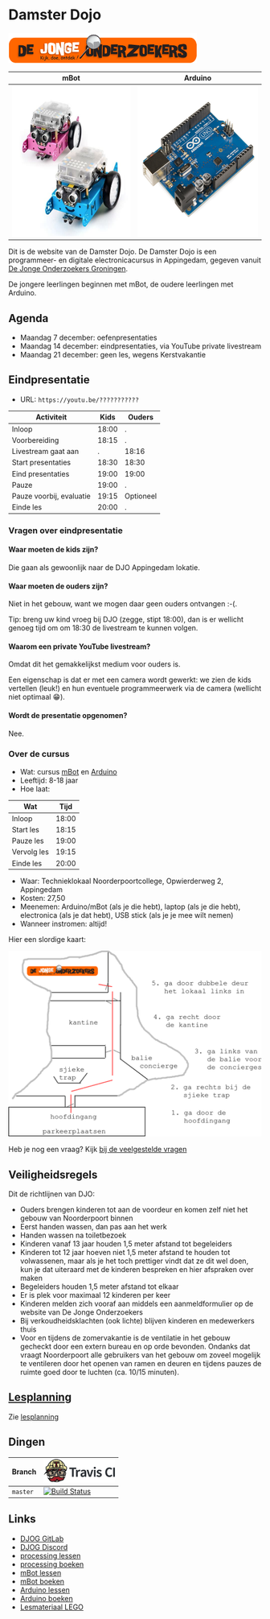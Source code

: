 # Damster Dojo

![DJOG logo](plaatjes/djog.png)

mBot                                                               |Arduino
-------------------------------------------------------------------|-----------------------------------------------------------------------
<img src="plaatjes/mbots.jpg" alt="mBots" width="300" height="300">|<img src="plaatjes/arduino.jpg" alt="Arduino" width="300" height="300">

Dit is de website van de Damster Dojo. De Damster Dojo is een 
programmeer- en digitale electronicacursus in Appingedam, gegeven vanuit
[De Jonge Onderzoekers Groningen](https://www.djog.nl).

De jongere leerlingen beginnen met mBot, de oudere leerlingen met Arduino.

## Agenda

 * Maandag 7 december: oefenpresentaties
 * Maandag 14 december: eindpresentaties, via YouTube private livestream
 * Maandag 21 december: geen les, wegens Kerstvakantie

## Eindpresentatie

 * URL: `https://youtu.be/???????????`

Activiteit               |Kids   |Ouders 
-------------------------|-------|-------
Inloop                   | 18:00 | . 
Voorbereiding            | 18:15 | .
Livestream gaat aan      |     . | 18:16
Start presentaties       | 18:30 | 18:30
Eind presentaties        | 19:00 | 19:00
Pauze                    | 19:00 | .
Pauze voorbij, evaluatie | 19:15 | Optioneel 
Einde les                | 20:00 | . 

### Vragen over eindpresentatie

#### Waar moeten de kids zijn?

Die gaan als gewoonlijk naar de DJO Appingedam lokatie.

#### Waar moeten de ouders zijn?

Niet in het gebouw, want we mogen daar geen ouders ontvangen :-(.

Tip: breng uw kind vroeg bij DJO (zegge, stipt 18:00), dan is er
wellicht genoeg tijd om om 18:30 de livestream te kunnen volgen.

#### Waarom een private YouTube livestream?

Omdat dit het gemakkelijkst medium voor ouders is.

Een eigenschap is dat er met een camera wordt gewerkt: we zien de
kids vertellen (leuk!) en hun eventuele programmeerwerk via de camera (wellicht
niet optimaal :grin:). 

#### Wordt de presentatie opgenomen?

Nee.

### Over de cursus

 * Wat: cursus [mBot](https://github.com/richelbilderbeek/mbot_voor_jonge_tieners)
   en [Arduino](https://github.com/richelbilderbeek/arduino_voor_jonge_tieners)
 * Leeftijd: 8-18 jaar
 * Hoe laat: 

Wat         | Tijd
------------|------
Inloop      | 18:00
Start les   | 18:15
Pauze les   | 19:00
Vervolg les | 19:15
Einde les   | 20:00

 * Waar: Technieklokaal Noorderpoortcollege, Opwierderweg 2, Appingedam
 * Kosten: 27,50 
 * Meenemen: Arduino/mBot (als je die hebt), laptop (als je die hebt), 
   electronica (als je dat hebt), USB stick (als je je mee wilt nemen)
 * Wanneer instromen: altijd!

Hier een slordige kaart:

![](plaatjes/locatie.png)

Heb je nog een vraag? Kijk [bij de veelgestelde vragen](doc/veelgestelde_vragen.md)

## Veiligheidsregels

Dit de richtlijnen van DJO:

 * Ouders brengen kinderen tot aan de voordeur en komen zelf niet het gebouw 
   van Noorderpoort binnen
 * Eerst handen wassen, dan pas aan het werk
 * Handen wassen na toiletbezoek
 * Kinderen vanaf 13 jaar houden 1,5 meter afstand tot begeleiders
 * Kinderen tot 12 jaar hoeven niet 1,5 meter afstand te houden tot volwassenen,
   maar als je het toch prettiger vindt dat ze dit wel doen,
   kun je dat uiteraard met de kinderen bespreken en hier afspraken over maken
 * Begeleiders houden 1,5 meter afstand tot elkaar
 * Er is plek voor maximaal 12 kinderen per keer
 * Kinderen melden zich vooraf aan middels een aanmeldformulier 
   op de website van De Jonge Onderzoekers
 * Bij verkoudheidsklachten (ook lichte) blijven kinderen en medewerkers thuis
 * Voor en tijdens de zomervakantie is de ventilatie in het gebouw 
   gecheckt door een extern bureau en op orde bevonden. 
   Ondanks dat vraagt Noorderpoort alle gebruikers van het gebouw 
   om zoveel mogelijk te ventileren door het openen van ramen en deuren 
   en tijdens pauzes de ruimte goed door te luchten (ca. 10/15 minuten).

## [Lesplanning](doc/lesplanning.md)

Zie [lesplanning](doc/lesplanning.md)

## Dingen

Branch  |[![Travis CI logo](pics/TravisCI.png)](https://travis-ci.com)
--------|---------------------------------------------------------------------------------------------------------------------------------------------
`master`|[![Build Status](https://travis-ci.com/richelbilderbeek/damster_dojo.svg?branch=master)](https://travis-ci.com/richelbilderbeek/damster_dojo)

## Links

 * [DJOG GitLab](http://51.15.53.32)
 * [DJOG Discord](https://discord.gg/XYBXfE)
 * [processing lessen](https://github.com/richelbilderbeek/processing_voor_jonge_tieners/tree/master/hoofdstukken)
 * [processing boeken](https://github.com/richelbilderbeek/processing_voor_jonge_tieners/tree/master/boeken)
 * [mBot lessen](https://github.com/richelbilderbeek/mbot_voor_jonge_tieners/tree/master/hoofdstukken)
 * [mBot boeken](https://github.com/richelbilderbeek/mbot_voor_jonge_tieners/tree/master/boeken)
 * [Arduino lessen](https://github.com/richelbilderbeek/arduino_voor_jonge_tieners/tree/master/hoofdstukken)
 * [Arduino boeken](https://github.com/richelbilderbeek/arduino_voor_jonge_tieners/tree/master/boeken)
 * [Lesmateriaal LEGO](https://education.lego.com/nl-nl)

